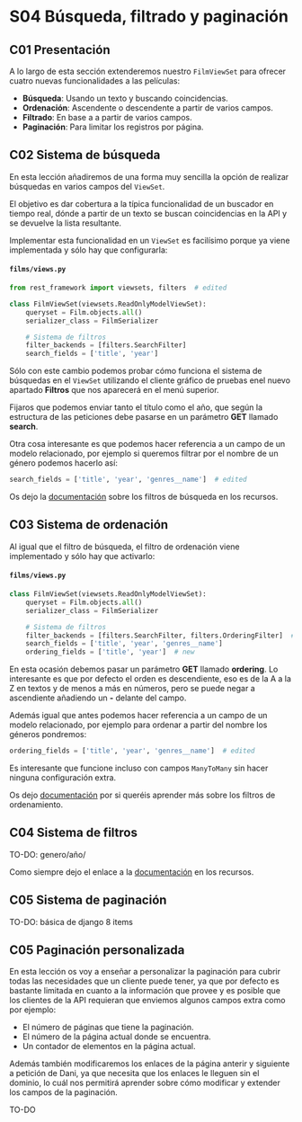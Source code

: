 # S04 Búsqueda, filtrado y paginación

## C01 Presentación

A lo largo de esta sección extenderemos nuestro `FilmViewSet` para ofrecer cuatro nuevas funcionalidades a las películas:

- **Búsqueda**: Usando un texto y buscando coincidencias.
- **Ordenación**: Ascendente o descendente a partir de varios campos.
- **Filtrado**: En base a a partir de varios campos.
- **Paginación**: Para limitar los registros por página.

## C02 Sistema de búsqueda

En esta lección añadiremos de una forma muy sencilla la opción de realizar búsquedas en varios campos del `ViewSet`.

El objetivo es dar cobertura a la típica funcionalidad de un buscador en tiempo real, dónde a partir de un texto se buscan coincidencias en la API y se devuelve la lista resultante.

Implementar esta funcionalidad en un `ViewSet` es facilísimo porque ya viene implementada y sólo hay que configurarla:

#### **`films/views.py`**

```python
from rest_framework import viewsets, filters  # edited

class FilmViewSet(viewsets.ReadOnlyModelViewSet):
    queryset = Film.objects.all()
    serializer_class = FilmSerializer

    # Sistema de filtros
    filter_backends = [filters.SearchFilter]
    search_fields = ['title', 'year']
```

Sólo con este cambio podemos probar cómo funciona el sistema de búsquedas en el `ViewSet` utilizando el cliente gráfico de pruebas enel nuevo apartado **Filtros** que nos aparecerá en el menú superior.

Fijaros que podemos enviar tanto el título como el año, que según la estructura de las peticiones debe pasarse en un parámetro **GET** llamado **search**.

Otra cosa interesante es que podemos hacer referencia a un campo de un modelo relacionado, por ejemplo si queremos filtrar por el nombre de un género podemos hacerlo así:

```python
search_fields = ['title', 'year', 'genres__name']  # edited
```

Os dejo la [documentación](https://www.django-rest-framework.org/api-guide/filtering/#searchfilter) sobre los filtros de búsqueda en los recursos.

## C03 Sistema de ordenación

Al igual que el filtro de búsqueda, el filtro de ordenación viene implementado y sólo hay que activarlo:

#### **`films/views.py`**

```python
class FilmViewSet(viewsets.ReadOnlyModelViewSet):
    queryset = Film.objects.all()
    serializer_class = FilmSerializer

    # Sistema de filtros
    filter_backends = [filters.SearchFilter, filters.OrderingFilter]  # edited
    search_fields = ['title', 'year', 'genres__name']
    ordering_fields = ['title', 'year']  # new
```

En esta ocasión debemos pasar un parámetro **GET** llamado **ordering**. Lo interesante es que por defecto el orden es descendiente, eso es de la A a la Z en textos y de menos a más en números, pero se puede negar a ascendiente añadiendo un **-** delante del campo.

Además igual que antes podemos hacer referencia a un campo de un modelo relacionado, por ejemplo para ordenar a partir del nombre los géneros pondremos:

```python
ordering_fields = ['title', 'year', 'genres__name']  # edited
```

Es interesante que funcione incluso con campos `ManyToMany` sin hacer ninguna configuración extra.

Os dejo [documentación](https://www.django-rest-framework.org/api-guide/filtering/#orderingfilter) por si queréis aprender más sobre los filtros de ordenamiento.

## C04 Sistema de filtros

TO-DO: genero/año/

Como siempre dejo el enlace a la [documentación](https://www.django-rest-framework.org/api-guide/filtering/#djangofilterbackend) en los recursos.

## C05 Sistema de paginación

TO-DO: básica de django 8 items

## C05 Paginación personalizada

En esta lección os voy a enseñar a personalizar la paginación para cubrir todas las necesidades que un cliente puede tener, ya que por defecto es bastante limitada en cuanto a la información que provee y es posible que los clientes de la API requieran que enviemos algunos campos extra como por ejemplo:

- El número de páginas que tiene la paginación.
- El número de la página actual donde se encuentra.
- Un contador de elementos en la página actual.

Además también modificaremos los enlaces de la página anterir y siguiente a petición de Dani, ya que necesita que los enlaces le lleguen sin el dominio, lo cuál nos permitirá aprender sobre cómo modificar y extender los campos de la paginación.

TO-DO
